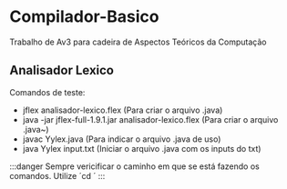 # Compilador-Basico
Trabalho de Av3 para cadeira de Aspectos Teóricos da Computação

## Analisador Lexico 
Comandos de teste:
- jflex analisador-lexico.flex (Para criar o arquivo .java)
- java -jar jflex-full-1.9.1.jar analisador-lexico.flex (Para criar o arquivo .java~)
- javac Yylex.java (Para indicar o arquivo .java de uso)
- java Yylex input.txt (Iniciar o arquivo .java com os inputs do txt)

:::danger
Sempre vericificar o caminho em que se está fazendo os comandos. Utilize ´cd <caminho-da-pasta-Analisador-Lexico>´
:::
